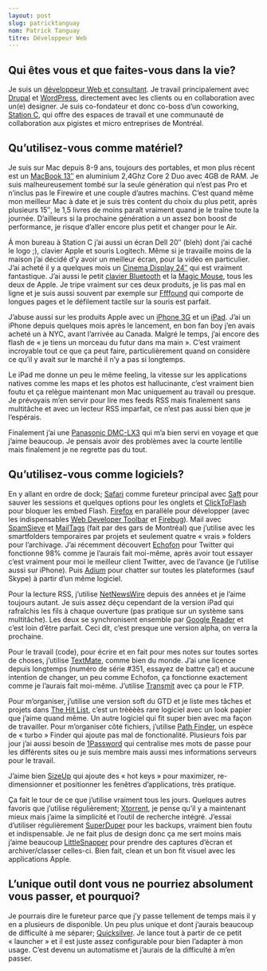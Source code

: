 ```yaml
---
layout: post
slug: patricktanguay
nom: Patrick Tanguay
titre: Développeur Web
---
```


## Qui êtes vous et que faites-vous dans la vie?

Je suis un [développeur Web et consultant](http://tasteofblue.ca/). Je travail principalement avec [Drupal](http://drupal.org/) et [WordPress](http://wordpress.org/), directement avec les clients ou en collaboration avec un(e) designer. Je suis co-fondateur et donc co-boss d’un coworking, [Station C](http://station-c.com/), qui offre des espaces de travail et une communauté de collaboration aux pigistes et micro entreprises de Montréal.

## Qu’utilisez-vous comme matériel?

Je suis sur Mac depuis 8-9 ans, toujours des portables, et mon plus récent est un [MacBook 13″](http://www.apple.com/ca/macbookpro/) en aluminium 2,4Ghz Core 2 Duo avec 4GB de RAM. Je suis malheureusement tombé sur la seule génération qui n’est pas Pro et n’inclus pas le Firewire et une couple d’autres machins. C’est quand même mon meilleur Mac à date et je suis très content du choix du plus petit, après plusieurs 15″, le 1,5 livres de moins paraît vraiment quand je le traîne toute la journée. D’ailleurs si la prochaine génération a un assez bon boost de performance, je risque d’aller encore plus petit et changer pour le Air.

À mon bureau à Station C j’ai aussi un écran Dell 20″ (bleh) dont j’ai caché le logo ;), clavier Apple et souris Logitech. Même si je travaille moins de la maison j’ai décidé d’y avoir un meilleur écran, pour la vidéo en particulier. J’ai acheté il y a quelques mois un [Cinema Display 24″](http://www.apple.com/ca/displays/) qui est vraiment fantastique. J’ai aussi le petit [clavier Bluetooth](http://www.apple.com/ca/keyboard/) et la [Magic Mouse](http://www.apple.com/ca/magicmouse/), tous les deux de Apple. Je tripe vraiment sur ces deux produits, je lis pas mal en ligne et je suis aussi souvent par exemple sur [Ffffound](http://ffffound.com/) qui comporte de longues pages et le défilement tactile sur la souris est parfait.

J’abuse aussi sur les produits Apple avec un [iPhone 3G](http://www.apple.com/ca/iphone/) et un [iPad](http://www.apple.com/ca/ipad/). J’ai un iPhone depuis quelques mois après le lancement, en bon fan boy j’en avais acheté un à NYC, avant l’arrivée au Canada. Malgré le temps, j’ai encore des flash de « je tiens un morceau du futur dans ma main ». C’est vraiment incroyable tout ce que ça peut faire, particulièrement quand on considère ce qu’il y avait sur le marché il n’y a pas si longtemps.

Le iPad me donne un peu le même feeling, la vitesse sur les applications natives comme les maps et les photos est hallucinante, c’est vraiment bien foutu et ça relègue maintenant mon Mac uniquement au travail ou presque. Je prévoyais m’en servir pour lire mes feeds RSS mais finalement sans multitâche et avec un lecteur RSS imparfait, ce n’est pas aussi bien que je l’espérais.

Finalement j’ai une [Panasonic DMC-LX3](http://www.dpreview.com/reviews/panasonicdmclx3/) qui m’a bien servi en voyage et que j’aime beaucoup. Je pensais avoir des problèmes avec la courte lentille mais finalement je ne regrette pas du tout.

## Qu’utilisez-vous comme logiciels?

En y allant en ordre de dock; [Safari](http://www.apple.com/ca/safari/) comme fureteur principal avec [Saft](http://haoli.dnsalias.com/Saft/index.html) pour sauver les sessions et quelques options pour les onglets et [ClickToFlash](http://clicktoflash.com/) pour bloquer les embed Flash. [Firefox](http://getfirefox.com) en parallèle pour développer (avec les indispensables [Web Developer Toolbar](http://chrispederick.com/work/web-developer/) et [Firebug](http://getfirebug.com)). Mail avec [SpamSieve](http://c-command.com/spamsieve/) et [MailTags](http://indev.ca/MailTags.html) (fait par des gars de Montréal) que j’utilise avec les smartfolders temporaires par projets et seulement quatre « vrais » folders pour l’archivage. J’ai récemment découvert [Echofon](http://www.echofon.com/twitter/mac/) pour Twitter qui fonctionne 98% comme je l’aurais fait moi-même, après avoir tout essayer c’est vraiment pour moi le meilleur client Twitter, avec de l’avance (je l’utilise aussi sur iPhone). Puis [Adium](http://adium.im/) pour chatter sur toutes les plateformes (sauf Skype) à partir d’un même logiciel.

Pour la lecture RSS, j’utilise [NetNewsWire](http://www.newsgator.com/individuals/netnewswire/) depuis des années et je l’aime toujours autant. Je suis assez déçu cependant de la version iPad qui rafraîchis les fils à chaque ouverture (pas pratique sur un système sans multitâche). Les deux se synchronisent ensemble par [Google Reader](http://www.google.com/reader/) et c’est loin d’être parfait. Ceci dit, c’est presque une version alpha, on verra la prochaine.

Pour le travail (code), pour écrire et en fait pour mes notes sur toutes sortes de choses, j’utilise [TextMate](http://macromates.com/), comme bien du monde. J’ai une licence depuis longtemps (numéro de série #351, essayez de battre ça!) et aucune intention de changer, un peu comme Echofon, ça fonctionne exactement comme je l’aurais fait moi-même. J’utilise [Transmit](http://www.panic.com/transmit/) avec ça pour le FTP.

Pour m’organiser, j’utilise une version soft du GTD et je liste mes tâches et projets dans [The Hit List](http://www.potionfactory.com/thehitlist/), c’est un trèèèès rare logiciel avec un look papier que j’aime quand même. Un autre logiciel qui fit super bien avec ma façon de travailler. Pour m’organiser côté fichiers, j’utilise [Path Finder](http://www.cocoatech.com/), un espèce de « turbo » Finder qui ajoute pas mal de fonctionalité. Plusieurs fois par jour j’ai aussi besoin de [1Password](http://agilewebsolutions.com/products/1Password) qui centralise mes mots de passe pour les différents sites ou je suis membre mais aussi mes informations serveurs pour le travail.

J’aime bien [SizeUp](http://www.irradiatedsoftware.com/sizeup/) qui ajoute des « hot keys » pour maximizer, re-dimensionner et positionner les fenêtres d’applications, très pratique.

Ça fait le tour de ce que j’utilise vraiment tous les jours. Quelques autres favoris que j’utilise régulièrement; [Xtorrent](http://www.xtorrentp2p.com/), je pense qu’il y a maintenant mieux mais j’aime la simplicité et l’outil de recherche intégré. J’essai d’utiliser régulièrement [SuperDuper](http://www.shirt-pocket.com/SuperDuper/SuperDuperDescription.html) pour les backups, vraiment bien foutu et indispensable. Je ne fait plus de design donc ça me sert moins mais j’aime beaucoup [LittleSnapper](http://www.realmacsoftware.com/littlesnapper/) pour prendre des captures d’écran et archiver/classer celles-ci. Bien fait, clean et un bon fit visuel avec les applications Apple.

## L’unique outil dont vous ne pourriez absolument vous passer, et pourquoi?

Je pourrais dire le fureteur parce que j’y passe tellement de temps mais il y en a plusieurs de disponible. Un peu plus unique et dont j’aurais beaucoup de difficulté à me séparer; [Quicksilver](http://docs.blacktree.com/quicksilver/what_is_quicksilver). Je lance tout à partir de ce petit « launcher » et il est juste assez configurable pour bien l’adapter à mon usage. C’est devenu un automatisme et j’aurais de la difficulté à m’en passer.
